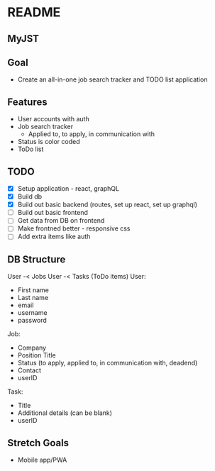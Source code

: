 # README
## MyJST

## Goal
- Create an all-in-one job search tracker and TODO list application

## Features
- User accounts with auth
- Job search tracker
  - Applied to, to apply, in communication with
- Status is color coded
- ToDo list

## TODO
- [x] Setup application - react, graphQL
- [x] Build db
- [x] Build out basic backend (routes, set up react, set up graphql)
- [ ] Build out basic frontend
- [ ] Get data from DB on frontend
- [ ] Make frontned better - responsive css
- [ ] Add extra items like auth

## DB Structure
User -< Jobs
User -< Tasks (ToDo items)
User:
- First name
- Last name
- email
- username
- password

Job:
- Company
- Position Title
- Status (to apply, applied to, in communication with, deadend)
- Contact
- userID

Task:
- Title
- Additional details (can be blank)
- userID

## Stretch Goals
- Mobile app/PWA

